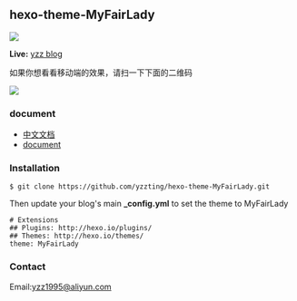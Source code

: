 ## hexo-theme-MyFairLady

![](http://7xp1k3.com1.z0.glb.clouddn.com/%E5%BE%AE%E4%BF%A1%E6%88%AA%E5%9B%BE_20160831231749.png)

**Live:** [yzz blog](http://www.yzz1995.cn)

如果你想看看移动端的效果，请扫一下下面的二维码

![](http://7xp1k3.com1.z0.glb.clouddn.com/website.png)

### document

* [中文文档](https://github.com/yzzting/hexo-theme-MyFairLady/blob/master/doc/README-zh.md)
* [document](https://github.com/yzzting/hexo-theme-MyFairLady/blob/master/doc/README-en.md)

### Installation

    $ git clone https://github.com/yzzting/hexo-theme-MyFairLady.git

Then update your blog's main **_config.yml** to set the theme to MyFairLady    

    # Extensions
    ## Plugins: http://hexo.io/plugins/
    ## Themes: http://hexo.io/themes/
    theme: MyFairLady

### Contact

Email:[yzz1995@aliyun.com](mailto:yzz1995@aliyun.com)
